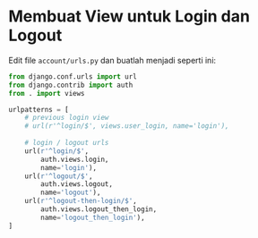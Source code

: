 ﻿# Membuat View untuk Login dan Logout

Edit file `account/urls.py` dan buatlah menjadi seperti ini:

```python
from django.conf.urls import url
from django.contrib import auth
from . import views

urlpatterns = [
    # previous login view
    # url(r'^login/$', views.user_login, name='login'),
    
    # login / logout urls
    url(r'^login/$',
        auth.views.login,
        name='login'),
    url(r'^logout/$',
        auth.views.logout,
        name='logout'),
    url(r'^logout-then-login/$',
        auth.views.logout_then_login,
        name='logout_then_login'),
]
```

